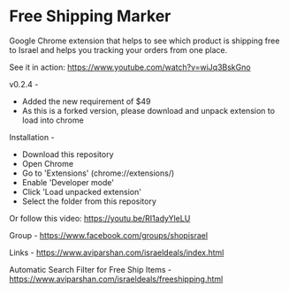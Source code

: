 #  Free Shipping Marker
Google Chrome extension that helps to see which product is shipping free to Israel and helps you tracking your orders from one place.

See it in action: https://www.youtube.com/watch?v=wiJq3BskGno

v0.2.4 - 
- Added the new requirement of $49
- As this is a forked version, please download and unpack extension to load into chrome


Installation - 
- Download this repository
- Open Chrome
- Go to 'Extensions' (chrome://extensions/)
- Enable 'Developer mode'
- Click 'Load unpacked extension'
- Select the  folder from this repository

Or follow this video: https://youtu.be/RI1adyYleLU

Group - https://www.facebook.com/groups/shopisrael

Links - https://www.aviparshan.com/israeldeals/index.html

Automatic Search Filter for Free Ship Items - https://www.aviparshan.com/israeldeals/freeshipping.html
